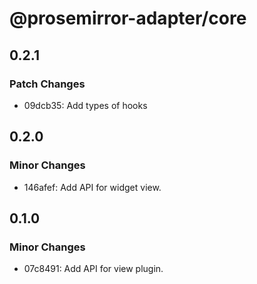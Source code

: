 # @prosemirror-adapter/core

## 0.2.1

### Patch Changes

-   09dcb35: Add types of hooks

## 0.2.0

### Minor Changes

-   146afef: Add API for widget view.

## 0.1.0

### Minor Changes

-   07c8491: Add API for view plugin.
